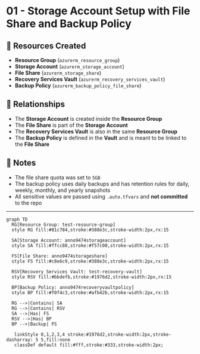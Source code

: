 # 01 - Storage Account Setup with File Share and Backup Policy

## 🔧 Resources Created

- **Resource Group** (`azurerm_resource_group`)
- **Storage Account** (`azurerm_storage_account`)
- **File Share** (`azurerm_storage_share`)
- **Recovery Services Vault** (`azurerm_recovery_services_vault`)
- **Backup Policy** (`azurerm_backup_policy_file_share`)

## 🔗 Relationships

- The **Storage Account** is created inside the **Resource Group**
- The **File Share** is part of the **Storage Account**
- The **Recovery Services Vault** is also in the same **Resource Group**
- The **Backup Policy** is defined in the **Vault** and is meant to be linked to the **File Share**

## 📝 Notes

- The file share quota was set to `5GB`
- The backup policy uses daily backups and has retention rules for daily, weekly, monthly, and yearly snapshots
- All sensitive values are passed using `.auto.tfvars` and **not committed** to the repo


---
```mermaid
graph TD
  RG[Resource Group: test-resource-group]
  style RG fill:#81c784,stroke:#388e3c,stroke-width:2px,rx:15

  SA[Storage Account: anno9474storageaccount]
  style SA fill:#ffcc80,stroke:#f57c00,stroke-width:2px,rx:15

  FS[File Share: anno9474storageshare]
  style FS fill:#c8e6c9,stroke:#388e3c,stroke-width:2px,rx:15

  RSV[Recovery Services Vault: test-recovery-vault]
  style RSV fill:#bbdefb,stroke:#1976d2,stroke-width:2px,rx:15

  BP[Backup Policy: anno9474recoveryvaultpolicy]
  style BP fill:#f0f4c3,stroke:#afb42b,stroke-width:2px,rx:15

  RG -->|Contains| SA
  RG -->|Contains| RSV
  SA -->|Has| FS
  RSV -->|Has| BP
  BP -->|Backup| FS

   linkStyle 0,1,2,3,4 stroke:#1976d2,stroke-width:2px,stroke-dasharray: 5 5,fill:none
   classDef default fill:#fff,stroke:#333,stroke-width:2px;

```